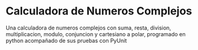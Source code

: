 # Calculadora de Numeros Complejos
Una calculadora de numeros complejos con suma, resta, division, multiplicacion, modulo, conjuncion y cartesiano a polar, programado en python acompañado de sus pruebas con PyUnit

